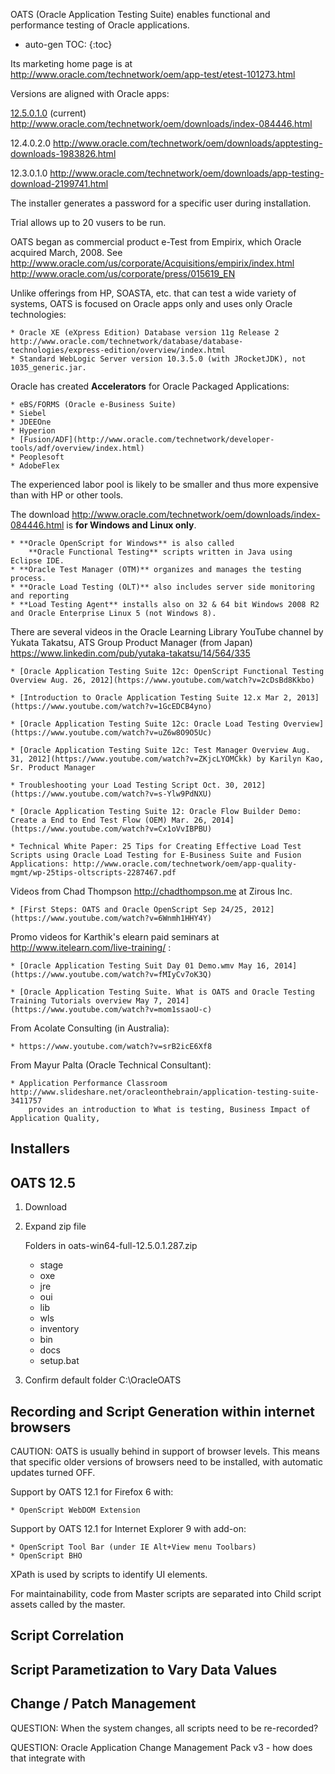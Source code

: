 OATS (Oracle Application Testing Suite)
enables functional and performance testing of Oracle applications.

* auto-gen TOC:
{:toc}

Its marketing home page is at
http://www.oracle.com/technetwork/oem/app-test/etest-101273.html

Versions are aligned with Oracle apps:

[12.5.0.1.0](#OATS12.5) (current) http://www.oracle.com/technetwork/oem/downloads/index-084446.html

12.4.0.2.0 http://www.oracle.com/technetwork/oem/downloads/apptesting-downloads-1983826.html

12.3.0.1.0 http://www.oracle.com/technetwork/oem/downloads/app-testing-download-2199741.html

The installer generates a password for a specific user during installation.

Trial allows up to 20 vusers to be run.

OATS began as commercial product e-Test from Empirix, which Oracle acquired March, 2008. See
http://www.oracle.com/us/corporate/Acquisitions/empirix/index.html
http://www.oracle.com/us/corporate/press/015619_EN

Unlike offerings from HP, SOASTA, etc. that can test a wide variety of systems,
OATS is focused on Oracle apps only and uses only Oracle technologies:

	* Oracle XE (eXpress Edition) Database version 11g Release 2 http://www.oracle.com/technetwork/database/database-technologies/express-edition/overview/index.html
	* Standard WebLogic Server version 10.3.5.0 (with JRocketJDK), not 1035_generic.jar.

Oracle has created **Accelerators** for Oracle Packaged Applications:

	* eBS/FORMS (Oracle e-Business Suite)
	* Siebel
	* JDEEOne
	* Hyperion
	* [Fusion/ADF](http://www.oracle.com/technetwork/developer-tools/adf/overview/index.html)
	* Peoplesoft
	* AdobeFlex

The experienced labor pool is likely to be smaller and thus more expensive
than with HP or other tools.

The download
http://www.oracle.com/technetwork/oem/downloads/index-084446.html
is **for Windows and Linux only**.

	* **Oracle OpenScript for Windows** is also called 
		**Oracle Functional Testing** scripts written in Java using Eclipse IDE.
	* **Oracle Test Manager (OTM)** organizes and manages the testing process.
	* **Oracle Load Testing (OLT)** also includes server side monitoring and reporting
	* **Load Testing Agent** installs also on 32 & 64 bit Windows 2008 R2 and Oracle Enterprise Linux 5 (not Windows 8).

There are several videos in the Oracle Learning Library YouTube channel
by Yukata Takatsu, ATS Group Product Manager (from Japan)
https://www.linkedin.com/pub/yutaka-takatsu/14/564/335

	* [Oracle Application Testing Suite 12c: OpenScript Functional Testing Overview Aug. 26, 2012](https://www.youtube.com/watch?v=2cDsBd8Kkbo)

	* [Introduction to Oracle Application Testing Suite 12.x Mar 2, 2013](https://www.youtube.com/watch?v=1GcEDCB4yno)

	* [Oracle Application Testing Suite 12c: Oracle Load Testing Overview](https://www.youtube.com/watch?v=uZ6w8O9O5Uc)

	* [Oracle Application Testing Suite 12c: Test Manager Overview Aug. 31, 2012](https://www.youtube.com/watch?v=ZKjcLYOMCkk) by Karilyn Kao, Sr. Product Manager

	* Troubleshooting your Load Testing Script Oct. 30, 2012](https://www.youtube.com/watch?v=s-Ylw9PdNXU)

	* [Oracle Application Testing Suite 12: Oracle Flow Builder Demo: Create a End to End Test Flow (OEM) Mar. 26, 2014](https://www.youtube.com/watch?v=Cx1oVvIBPBU)
	
	* Technical White Paper: 25 Tips for Creating Effective Load Test Scripts using Oracle Load Testing for E-Business Suite and Fusion Applications: http://www.oracle.com/technetwork/oem/app-quality-mgmt/wp-25tips-oltscripts-2287467.pdf


Videos from Chad Thompson http://chadthompson.me at Zirous Inc.

	* [First Steps: OATS and Oracle OpenScript Sep 24/25, 2012](https://www.youtube.com/watch?v=6Wnmh1HHY4Y)

Promo videos for Karthik's elearn paid seminars at http://www.itelearn.com/live-training/ :

	* [Oracle Application Testing Suit Day 01 Demo.wmv May 16, 2014](https://www.youtube.com/watch?v=fMIyCv7oK3Q)

	* [Oracle Application Testing Suite. What is OATS and Oracle Testing Training Tutorials overview May 7, 2014](https://www.youtube.com/watch?v=mom1ssaoU-c)

From Acolate Consulting (in Australia):

	* https://www.youtube.com/watch?v=srB2icE6Xf8

From Mayur Palta (Oracle Technical Consultant):

	* Application Performance Classroom http://www.slideshare.net/oracleonthebrain/application-testing-suite-3411757
		provides an introduction to What is testing, Business Impact of Application Quality,  

## <a id="Installers"></a> Installers


## <a id="OATS12.5"></a> OATS 12.5

1. Download
2. Expand zip file

	Folders in oats-win64-full-12.5.0.1.287.zip

	* stage
	* oxe
	* jre
	* oui
	* lib
	* wls
	* inventory
	* bin
	* docs
	* setup.bat 

3. Confirm default folder C:\OracleOATS

## <a id="OpenScripting"></a> Recording and Script Generation within internet browsers

CAUTION: OATS is usually behind in support of browser levels.
This means that specific older versions of browsers need to be installed,
with automatic updates turned OFF.

Support by OATS 12.1 for Firefox 6 with:

	* OpenScript WebDOM Extension

Support by OATS 12.1 for Internet Explorer 9 with add-on:

	* OpenScript Tool Bar (under IE Alt+View menu Toolbars)
	* OpenScript BHO
 
XPath is used by scripts to identify UI elements.

For maintainability, code from Master scripts are separated into Child script assets called by the master.

## <a id="ScriptCorrelation"></a> Script Correlation

## <a id="ScriptParam"></a> Script Parametization to Vary Data Values

## <a id="ChangeMgmt"></a> Change / Patch Management
QUESTION: When the system changes, all scripts need to be re-recorded?

QUESTION: Oracle Application Change Management Pack v3 - how does that integrate with

